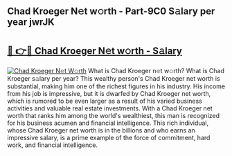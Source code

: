 ## Chad Kroeger N𝚎t w𝚘rth - Part-9C0 S𝚊lary per year jwrJK

# <h2><a href="http://gc47q3.nevu.top/?p=Chad+Kroeger">🔗 👉🔴 Chad Kroeger N𝚎t w𝚘rth - S𝚊lary</a></h2>

[![Chad Kroeger N𝚎t W𝚘rth](https://i.imgur.com/Oavwk0R.jpeg)](http://gc47q3.nevu.top/?p=Chad+Kroeger)
What is Chad Kroeger n𝚎t w𝚘rth? What is Chad Kroeger s𝚊lary per year?
This wealthy person's Chad Kroeger net worth is substantial, making him one of the richest figures in his industry. His income from his job is impressive, but it is dwarfed by Chad Kroeger net worth, which is rumored to be even larger as a result of his varied business activities and valuable real estate investments. With a Chad Kroeger net worth that ranks him among the world's wealthiest, this man is recognized for his business acumen and financial intelligence. This rich individual, whose Chad Kroeger net worth is in the billions and who earns an impressive salary, is a prime example of the force of commitment, hard work, and financial intelligence.
